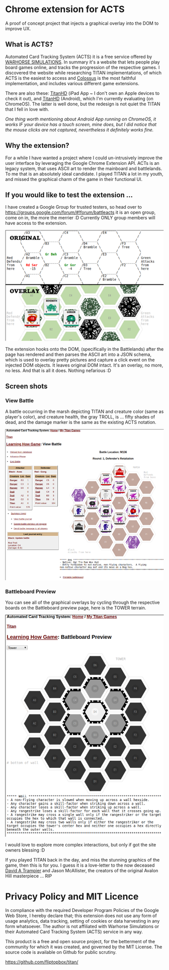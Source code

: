 # Chrome extension for ACTS

A proof of concept project that injects a graphical overlay into the DOM to improve UX.

## What is ACTS?

Automated Card Tracking System (ACTS) it is a free service offered by [WARHORSE SIMULATIONS](http://www.warhorsesim.com/). In summary it's a website that lets people play board games online, and tracks the progression of the respective games. I discovered the website while researching TITAN implementations, of which ACTS is the easiest to access and [Colossus](http://colossus.sourceforge.net/) is the most faithful implementation, and includes various different game extensions.

There are also these: [TitanHD](https://apps.apple.com/gb/app/titan-hd/id488026817) (iPad App ~ I don't own an Apple devices to check it out), and [TitanHD](https://play.google.com/store/apps/details?id=ca.valleygames.titan&hl=en) (Android), which I'm currently evaluating (on ChromeOS). The latter is well done, but the redesign is not quiet the TITAN that I fell in love with.

*One thing worth mentioning about Android App running on ChromeOS, it works IF your device has a touch screen, mine does, but I did notice that the mouse clicks are not captured, nevertheless it definitely works fine.*

## Why the extension?

For a while I have wanted a project where I could un-intrusively improve the user interface by leveraging the Google Chrome Extension API. ACTs is an legacy system, that uses ASCII art to render the mainboard and battlelands. To me that is an absolutely ideal candidate. I played TITAN a lot in my youth, and missed the graphical charm of the game in their functional UI.

## If you would like to test the extension ...

I have created a Google Group for trusted testers, so head over to https://groups.google.com/forum/#!forum/battleacts it is an open group, come on in, the more the merrier :D Currently ONLY group members will have access to the extension.


![before and after](./images/before-after.png)

The extension hooks onto the DOM, (specifically in the Battlelands) after the page has rendered and then parses the ASCII art into a JSON schema, which is used to overlay pretty pictures and capture a click event on the injected DOM objects. It leaves original DOM intact. It's an overlay, no more, no less. And that is all it does. Nothing nefarious :D

## Screen shots

### View Battle

A battle occurring in the marsh depicting TITAN and creature color (same as player's color), and creature health, the gray TROLL, is ... fifty shades of dead, and the damage marker is the same as the existing ACTS notation. 

<img src="./images/view-battle.png" style="zoom:80%;" />

### Battleboard Preview

You can see all of the graphical overlays by cycling through the respective boards on the Battleboard preview page, here is the TOWER terrain.

<img src="./images/preview-battle-board.png" alt="preview-battle-board" style="zoom:80%;" />

I would love to explore more complex interactions, but only if got the site owners blessing :D

If you played TITAN back in the day, and miss the stunning graphics of the game, then this is for you. I guess it is a love-letter to the now deceased [David A Trampier](https://en.wikipedia.org/wiki/David_A._Trampier) and Jason McAllister, the creators of the original Avalon Hill masterpiece ... RIP

# Privacy Policy and MIT Licence

In compliance with the required Developer Program Policies of the Google Web Store, I hereby declare that; this extension does not use any form of usage analytics, data tracking, setting of cookies or data harvesting in any form whatsoever. The author is not affiliated with Warhorse Simulations or their Automated Card Tracking System (ACTS) service in any way.

This product is a free and open source project, for the betterment of the community for which it was created, and governed by the MIT License. The source code is available on Github for public scrutiny.

https://github.com/fliptopbox/titan/
